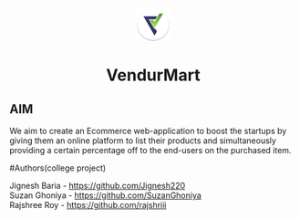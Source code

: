 <p align="center">
  <a href="">
    <img alt="Gatsby" src="https://github.com/Jignesh220/vendur_mart/blob/master/src/images/3.png" width="60" />
  </a>
</p>
<h1 align="center">
  VendurMart
</h1>

## AIM

We aim to create an Ecommerce web-application to boost the startups by giving them an online platform to list their products and simultaneously providing a certain percentage off to the end-users on the purchased item.

#Authors(college project)

Jignesh Baria - https://github.com/Jignesh220 <br/>
Suzan Ghoniya - https://github.com/SuzanGhoniya <br/>
Rajshree Roy - https://github.com/rajshriii

